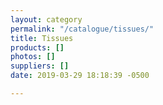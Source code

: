 ```yaml
---
layout: category
permalink: "/catalogue/tissues/"
title: Tissues
products: []
photos: []
suppliers: []
date: 2019-03-29 18:18:39 -0500

---
```


